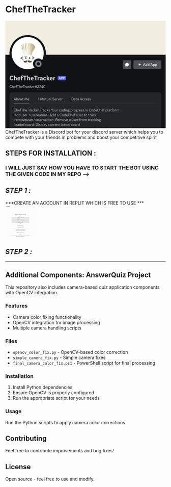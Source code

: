 # ChefTheTracker
![Header](./Screenshot_20250228_152507.png)
ChefTheTracker is a Discord bot for your discord server which helps you to compete with your friends in problems and boost your competitive spirit 

## STEPS FOR INSTALLATION :
### I WILL JUST SAY HOW YOU HAVE TO START THE BOT USING THE GIVEN CODE IN MY REPO -->
## ***STEP 1 :*** 
***CREATE AN ACCOUNT IN REPLIT WHICH IS FREE TO USE ***
<img src="./image.png" height="100" >
## ***STEP 2 :*** 

---

## Additional Components: AnswerQuiz Project

This repository also includes camera-based quiz application components with OpenCV integration.

### Features
- Camera color fixing functionality
- OpenCV integration for image processing
- Multiple camera handling scripts

### Files
- `opencv_color_fix.py` - OpenCV-based color correction
- `simple_camera_fix.py` - Simple camera fixes
- `final_camera_color_fix.ps1` - PowerShell script for final processing

### Installation
1. Install Python dependencies
2. Ensure OpenCV is properly configured
3. Run the appropriate script for your needs

### Usage
Run the Python scripts to apply camera color corrections.

## Contributing
Feel free to contribute improvements and bug fixes!

## License
Open source - feel free to use and modify.
